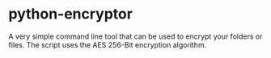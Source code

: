 # python-encryptor
A very simple command line tool that can be used to encrypt your folders or files. The script uses the AES 256-Bit encryption algorithm.
